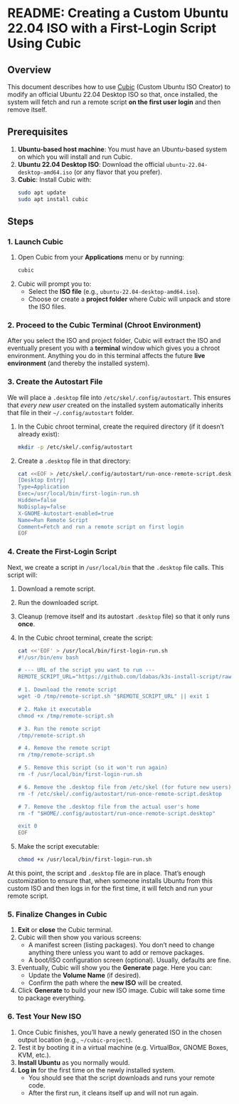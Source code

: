 # README: Creating a Custom Ubuntu 22.04 ISO with a First-Login Script Using Cubic

## Overview

This document describes how to use [Cubic](https://launchpad.net/cubic) (Custom Ubuntu ISO Creator) to modify an official Ubuntu 22.04 Desktop ISO so that, once installed, the system will fetch and run a remote script **on the first user login** and then remove itself. 

## Prerequisites

1. **Ubuntu-based host machine**: You must have an Ubuntu-based system on which you will install and run Cubic.
2. **Ubuntu 22.04 Desktop ISO**: Download the official `ubuntu-22.04-desktop-amd64.iso` (or any flavor that you prefer).
3. **Cubic**: Install Cubic with:
   ```bash
   sudo apt update
   sudo apt install cubic
   ```

## Steps

### 1. Launch Cubic

1. Open Cubic from your **Applications** menu or by running:
   ```bash
   cubic
   ```
2. Cubic will prompt you to:
   - Select the **ISO file** (e.g., `ubuntu-22.04-desktop-amd64.iso`).
   - Choose or create a **project folder** where Cubic will unpack and store the ISO files.

### 2. Proceed to the Cubic Terminal (Chroot Environment)

After you select the ISO and project folder, Cubic will extract the ISO and eventually present you with a **terminal** window which gives you a chroot environment. Anything you do in this terminal affects the future **live environment** (and thereby the installed system).

### 3. Create the Autostart File

We will place a `.desktop` file into `/etc/skel/.config/autostart`. This ensures that *every new user* created on the installed system automatically inherits that file in their `~/.config/autostart` folder.

1. In the Cubic chroot terminal, create the required directory (if it doesn’t already exist):
   ```bash
   mkdir -p /etc/skel/.config/autostart
   ```
2. Create a `.desktop` file in that directory:
   ```bash
   cat <<EOF > /etc/skel/.config/autostart/run-once-remote-script.desktop
   [Desktop Entry]
   Type=Application
   Exec=/usr/local/bin/first-login-run.sh
   Hidden=false
   NoDisplay=false
   X-GNOME-Autostart-enabled=true
   Name=Run Remote Script
   Comment=Fetch and run a remote script on first login
   EOF
   ```

### 4. Create the First-Login Script

Next, we create a script in `/usr/local/bin` that the `.desktop` file calls. This script will:

1. Download a remote script.
2. Run the downloaded script.
3. Cleanup (remove itself and its autostart `.desktop` file) so that it only runs **once**.

1. In the Cubic chroot terminal, create the script:
   ```bash
   cat <<'EOF' > /usr/local/bin/first-login-run.sh
   #!/usr/bin/env bash

   # --- URL of the script you want to run ---
   REMOTE_SCRIPT_URL="https://github.com/ldabas/k3s-install-script/raw/main/k3sinstall.sh"

   # 1. Download the remote script
   wget -O /tmp/remote-script.sh "$REMOTE_SCRIPT_URL" || exit 1

   # 2. Make it executable
   chmod +x /tmp/remote-script.sh

   # 3. Run the remote script
   /tmp/remote-script.sh

   # 4. Remove the remote script
   rm /tmp/remote-script.sh

   # 5. Remove this script (so it won't run again)
   rm -f /usr/local/bin/first-login-run.sh

   # 6. Remove the .desktop file from /etc/skel (for future new users)
   rm -f /etc/skel/.config/autostart/run-once-remote-script.desktop

   # 7. Remove the .desktop file from the actual user's home
   rm -f "$HOME/.config/autostart/run-once-remote-script.desktop"

   exit 0
   EOF
   ```
2. Make the script executable:
   ```bash
   chmod +x /usr/local/bin/first-login-run.sh
   ```

At this point, the script and `.desktop` file are in place. That’s enough customization to ensure that, when someone installs Ubuntu from this custom ISO and then logs in for the first time, it will fetch and run your remote script.

### 5. Finalize Changes in Cubic

1. **Exit** or **close** the Cubic terminal.
2. Cubic will then show you various screens:
   - A manifest screen (listing packages). You don’t need to change anything there unless you want to add or remove packages.
   - A boot/ISO configuration screen (optional). Usually, defaults are fine.
3. Eventually, Cubic will show you the **Generate** page. Here you can:
   - Update the **Volume Name** (if desired).
   - Confirm the path where the **new ISO** will be created.
4. Click **Generate** to build your new ISO image. Cubic will take some time to package everything.

### 6. Test Your New ISO

1. Once Cubic finishes, you’ll have a newly generated ISO in the chosen output location (e.g., `~/cubic-project`).
2. Test it by booting it in a virtual machine (e.g. VirtualBox, GNOME Boxes, KVM, etc.).
3. **Install Ubuntu** as you normally would.
4. **Log in** for the first time on the newly installed system.
   - You should see that the script downloads and runs your remote code.
   - After the first run, it cleans itself up and will not run again.
